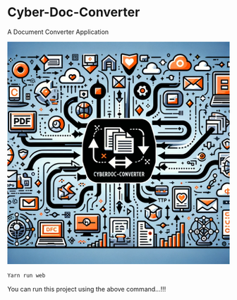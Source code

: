# Cyber-Doc-Converter

A Document Converter Application

![Project Logo](./assets/cyberdoc.png)

```sh
Yarn run web
```

You can run this project using the above command...!!!
